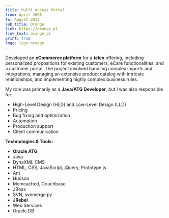 ```yaml
---
title: Multi Access Portal
from: April 2008
to: August 2013
sub_title: Orange
link: https://orange.pl
link_text: orange.pl
print: true
logo: logo-orange
---
```


Developed an **eCommerce platform** for a **telco** offering, including personalized propositions
for existing customers, eCare functionalities, and a customer portal. The project involved handling
complex imports and integrations, managing an extensive product catalog with intricate
relationships, and implementing highly complex business rules.

My role was primarily as a **Java/ATG Developer**, but I was also responsible for:

- High-Level Design (HLD) and Low-Level Design (LLD)
- Pricing
- Bug fixing and optimization
- Automation
- Production support
- Client communication

**Technologies & Tools:**

- **Oracle ATG**
- Java
- DynaXML CMS
- HTML, CSS, JavaScript, jQuery, Prototype.js
- Ant
- Hudson
- Memcached, Couchbase
- JBoss
- SVN, svnmerge.py
- **JRebel**
- Web Services
- Oracle DB  